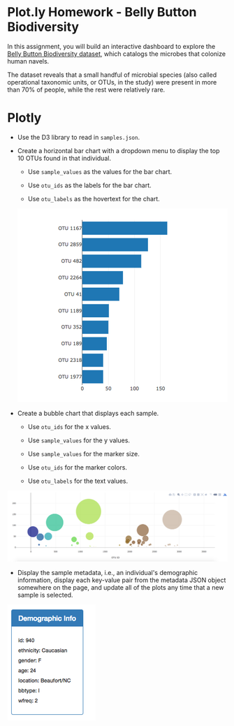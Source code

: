 # Plot.ly Homework - Belly Button Biodiversity

In this assignment, you will build an interactive dashboard to explore the [Belly Button Biodiversity dataset](http://robdunnlab.com/projects/belly-button-biodiversity/), which catalogs the microbes that colonize human navels.

The dataset reveals that a small handful of microbial species (also called operational taxonomic units, or OTUs, in the study) were present in more than 70% of people, while the rest were relatively rare.

# Plotly

* Use the D3 library to read in `samples.json`.

* Create a horizontal bar chart with a dropdown menu to display the top 10 OTUs found in that individual.

  - Use `sample_values` as the values for the bar chart.

  - Use `otu_ids` as the labels for the bar chart.

  - Use `otu_labels` as the hovertext for the chart.

  ![bar Chart](Images/hw01.png)

* Create a bubble chart that displays each sample.

  - Use `otu_ids` for the x values.

  - Use `sample_values` for the y values.

  - Use `sample_values` for the marker size.

  - Use `otu_ids` for the marker colors.

  - Use `otu_labels` for the text values.

![Bubble Chart](Images/bubble_chart.png)

* Display the sample metadata, i.e., an individual's demographic information, display each key-value pair from the metadata JSON object somewhere on the page, and update all of the plots any time that a new sample is selected.

![hw](Images/hw03.png)
